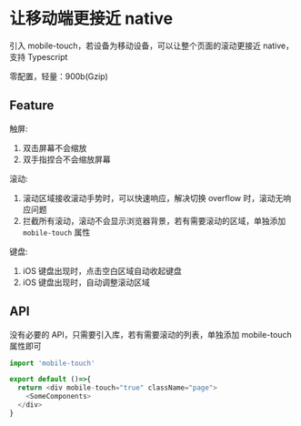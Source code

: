 # 让移动端更接近 native

引入 mobile-touch，若设备为移动设备，可以让整个页面的滚动更接近 native，支持 Typescript

零配置，轻量：900b(Gzip)

## Feature

触屏:

1. 双击屏幕不会缩放
2. 双手指捏合不会缩放屏幕

滚动:

1. 滚动区域接收滚动手势时，可以快速响应，解决切换 overflow 时，滚动无响应问题
2. 拦截所有滚动，滚动不会显示浏览器背景，若有需要滚动的区域，单独添加 `mobile-touch` 属性

键盘:

1. iOS 键盘出现时，点击空白区域自动收起键盘
2. iOS 键盘出现时，自动调整滚动区域

## API

没有必要的 API，只需要引入库，若有需要滚动的列表，单独添加 mobile-touch 属性即可

```js
import 'mobile-touch'

export default ()=>{
  return <div mobile-touch="true" className="page">
    <SomeComponents>
  </div>
}

```
